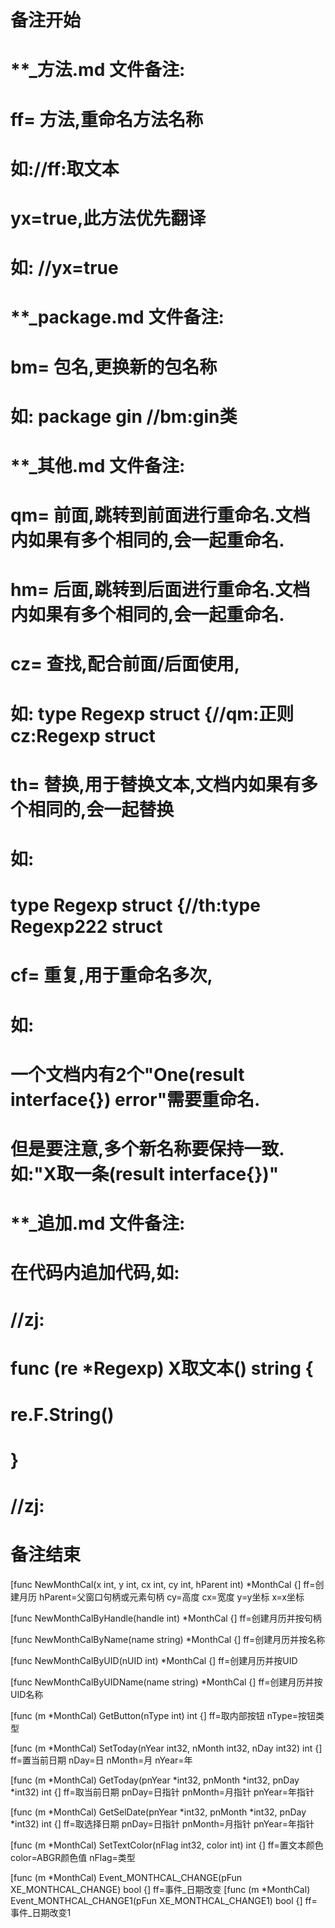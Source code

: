 # 备注开始
# **_方法.md 文件备注:
# ff= 方法,重命名方法名称
# 如://ff:取文本
#
# yx=true,此方法优先翻译
# 如: //yx=true

# **_package.md 文件备注:
# bm= 包名,更换新的包名称 
# 如: package gin //bm:gin类

# **_其他.md 文件备注:
# qm= 前面,跳转到前面进行重命名.文档内如果有多个相同的,会一起重命名.
# hm= 后面,跳转到后面进行重命名.文档内如果有多个相同的,会一起重命名.
# cz= 查找,配合前面/后面使用,
# 如: type Regexp struct {//qm:正则 cz:Regexp struct
#
# th= 替换,用于替换文本,文档内如果有多个相同的,会一起替换
# 如:
# type Regexp struct {//th:type Regexp222 struct
#
# cf= 重复,用于重命名多次,
# 如: 
# 一个文档内有2个"One(result interface{}) error"需要重命名.
# 但是要注意,多个新名称要保持一致. 如:"X取一条(result interface{})"

# **_追加.md 文件备注:
# 在代码内追加代码,如:
# //zj:
# func (re *Regexp) X取文本() string { 
# re.F.String()
# }
# //zj:
# 备注结束

[func NewMonthCal(x int, y int, cx int, cy int, hParent int) *MonthCal {]
ff=创建月历
hParent=父窗口句柄或元素句柄
cy=高度
cx=宽度
y=y坐标
x=x坐标

[func NewMonthCalByHandle(handle int) *MonthCal {]
ff=创建月历并按句柄

[func NewMonthCalByName(name string) *MonthCal {]
ff=创建月历并按名称

[func NewMonthCalByUID(nUID int) *MonthCal {]
ff=创建月历并按UID

[func NewMonthCalByUIDName(name string) *MonthCal {]
ff=创建月历并按UID名称

[func (m *MonthCal) GetButton(nType int) int {]
ff=取内部按钮
nType=按钮类型

[func (m *MonthCal) SetToday(nYear int32, nMonth int32, nDay int32) int {]
ff=置当前日期
nDay=日
nMonth=月
nYear=年

[func (m *MonthCal) GetToday(pnYear *int32, pnMonth *int32, pnDay *int32) int {]
ff=取当前日期
pnDay=日指针
pnMonth=月指针
pnYear=年指针

[func (m *MonthCal) GetSelDate(pnYear *int32, pnMonth *int32, pnDay *int32) int {]
ff=取选择日期
pnDay=日指针
pnMonth=月指针
pnYear=年指针

[func (m *MonthCal) SetTextColor(nFlag int32, color int) int {]
ff=置文本颜色
color=ABGR颜色值
nFlag=类型

[func (m *MonthCal) Event_MONTHCAL_CHANGE(pFun XE_MONTHCAL_CHANGE) bool {]
ff=事件_日期改变
[func (m *MonthCal) Event_MONTHCAL_CHANGE1(pFun XE_MONTHCAL_CHANGE1) bool {]
ff=事件_日期改变1
